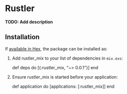 # Rustler

**TODO: Add description**

## Installation

If [available in Hex](https://hex.pm/docs/publish), the package can be installed as:

  1. Add rustler_mix to your list of dependencies in `mix.exs`:

        def deps do
          [{:rustler_mix, "~> 0.0.1"}]
        end

  2. Ensure rustler_mix is started before your application:

        def application do
          [applications: [:rustler_mix]]
        end


